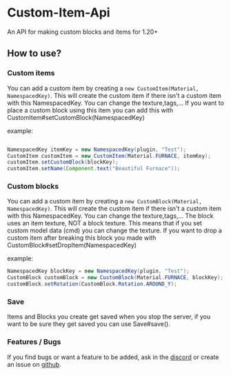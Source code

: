 # Custom-Item-Api
An API for making custom blocks and items for 1.20+

## How to use?

### Custom items
You can add a custom item by creating a ```new CustomItem(Material, NamespacedKey)```.
This will create the custom item if there isn't a custom item with this NamespacedKey.
You can change the texture,tags,...
If you want to place a custom block using this item you can add this with CustomItem#setCustomBlock(NamespacedKey)

example:
````java

NamespacedKey itemKey = new NamespacedKey(plugin, "Test");
CustomItem customItem = new CustomItem(Material.FURNACE, itemKey);
customItem.setCustomBlock(blockKey);
customItem.setName(Component.text("Beautiful Furnace"));
``````

### Custom blocks
You can add a custom item by creating a ```new CustomBlock(Material, NamespacedKey)```.
This will create the custom item if there isn't a custom item with this NamespacedKey.
You can change the texture,tags,...
The block uses an item texture, NOT a block texture. This means that if you set custom model data (cmd) you can change the texture.
If you want to drop a custom item after breaking this block you made with CustomBlock#setDropItem(NamespacedKey)

example:
````java
NamespacedKey blockKey = new NamespacedKey(plugin, "Test");
CustomBlock customBlock = new CustomBlock(Material.FURNACE, blockKey);
customBlock.setRotation(CustomBlock.Rotation.AROUND_Y);
``````

### Save
Items and Blocks you create get saved when you stop the server, if you want to be sure they get saved you can use Save#save().

### Features / Bugs
If you find bugs or want a feature to be added, ask in the [discord](https://discord.gg/DBabnRZAhC) or create an issue on [github](https://github.com/Senne98/Custom-Item-Api/issues).

